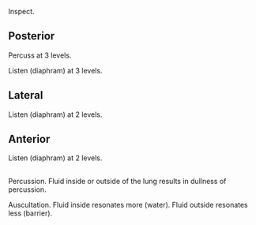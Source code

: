 Inspect.

## Posterior

Percuss at 3 levels.

Listen (diaphram) at 3 levels.

## Lateral

Listen (diaphram) at 2 levels.

## Anterior

Listen (diaphram) at 2 levels.

##

Percussion.
Fluid inside or outside of the lung results in dullness of percussion.

Auscultation.
Fluid inside resonates more (water).
Fluid outside resonates less (barrier).

